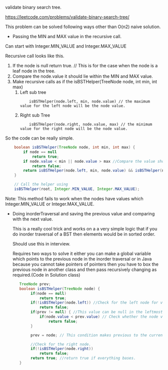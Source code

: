validate binary search tree.

https://leetcode.com/problems/validate-binary-search-tree/

This problem can be solved following ways other than O(n2) naive solution.

- Passing the MIN and MAX value in the recursive call.

Can start with Integer.MIN_VALUE and Integer.MAX_VALUE

Recursive call looks like this.

1. If the node is null return true. // This is for the case when the node is a leaf node in the tree.
2. Compare the node.value it should lie within the MIN and MAX value.
3. Make recursive calls as if the isBSTHelper(TreeNode node, int min, int max)
    1. Left sub tree
        ```
            isBSTHelper(node.left, min, node.value) // the maximum value for the left node will be the node value.
        ```
    2. Right sub Tree
        ```
            isBSTHelper(node.right, node.value, max) // the minimum value for the right node will be the node value.
        ```
So the code can be really simple.

```Java
    boolean isBSTHelper(TreeNode node, int min, int max) {
        if node == null
            return true;
        if node.value < min || node.value > max //Compare the value should not be less than min and not greater than max.
            return false;
        return isBSTHelper(node.left, min, node.value) && isBSTHelper(node.right, node.value, max);
    }

    // Call the helper using
    isBSTHelper(root, Integer.MIN_VALUE, Integer.MAX_VALUE);
```
Note: This method fails to work when the nodes have values which Integer.MIN_VALUE or Integer.MAX_VALUE.

- Doing inorderTraversal and saving the previous value and comparing with the next value.

    This is a really cool trick and works on a a very simple logic that if you do inorder traversal of a BST then elements
    would be in sorted order.

    Should use this in interview.

    Requires two ways to solve it either you can make a global variable which points to the previous node in the inorder
    traversal or in Java because you cannot take pointers of pointers then you have to box the previous node in another class
    and then pass recursively changing as required.(Code in Solution class)

    ```Java
       TreeNode prev;
       boolean isBSTHelper(TreeNode node) {
            if(node == null)
                return true;
            if(!isBSTHelper(node.left)) //Check for the left node for validity.
                return false;
            if(prev != null) { //This value can be null in the leftmost node of the tree.
                if(node.value < prev.value) // Check whether the node value is greater than the prev.value then it voilates BST.
                    return false;
            }

            prev = node; // This condition makes previous to the current node. This would set for the first time in leftmost node.

            //Check for the right node.
            if(!isBSTHelper(node.right))
                return false;
            return true; //return true if everything bases.
       }
    ```

